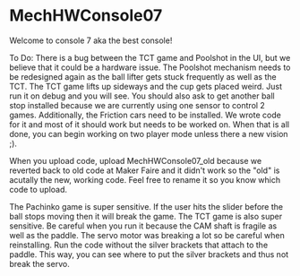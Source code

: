# MechHWConsole07

Welcome to console 7 aka the best console! 

To Do:
There is a bug between the TCT game and Poolshot in the UI, but we believe that it could 
be a hardware issue. The Poolshot mechanism needs to be redesigned again as the ball lifter gets stuck frequently as well as the TCT. 
The TCT game lifts up sideways and the cup gets placed weird. Just run it on debug and you will see. 
You should also ask to get another ball stop installed because we are currently using one sensor to control 2 games. 
Additionally, the Friction cars need to be installed. We wrote code for it and most of it should work but needs to be worked on. 
When that is all done, you can begin working on two player mode unless there a new vision ;). 

When you upload code, upload MechHWConsole07_old because we reverted back to old code at Maker Faire and it didn't work so the "old" 
is acutally the new, working code. Feel free to rename it so you know which code to upload. 

The Pachinko game is super sensitive. If the user hits the slider before the ball stops moving then it will break the game. 
The TCT game is also super sensitive. Be careful when you run it because the CAM shaft is fragile as well as the paddle. 
The servo motor was breaking a lot so be careful when reinstalling. Run the code without the silver brackets that attach to the paddle.
This way, you can see where to put the silver brackets and thus not break the servo. 
